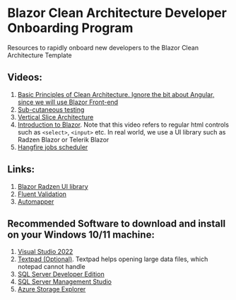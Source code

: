 # Blazor Clean Architecture Developer Onboarding Program
Resources to rapidly onboard new developers to the Blazor Clean Architecture Template

## Videos:
1. [Basic Principles of Clean Architecture. Ignore the bit about Angular, since we will use Blazor Front-end](https://www.youtube.com/watch?v=dK4Yb6-LxAk&t=2s)
2. [Sub-cutaneous testing](https://www.youtube.com/watch?v=T6NRcX1vnz8&t=481s)
3. [Vertical Slice Architecture](https://www.youtube.com/watch?v=oAoaMlS1PWo)
4. [Introduction to Blazor](https://www.youtube.com/watch?v=CpbRAWgFBRQ). Note that this video refers to regular html controls such as `<select>`, `<input>` etc. In real world, we use a UI library such as Radzen Blazor or Telerik Blazor
5. [Hangfire jobs scheduler](https://www.youtube.com/watch?v=4wURs-67mB0)

## Links:
1. [Blazor Radzen UI library](https://blazor.radzen.com/)
2. [Fluent Validation](https://docs.fluentvalidation.net/en/latest/)
3. [Automapper](https://automapper.org/)

## Recommended Software to download and install on your Windows 10/11 machine:
1. [Visual Studio 2022](https://visualstudio.microsoft.com/thank-you-downloading-visual-studio/?sku=Community&channel=Release&version=VS2022&source=VSLandingPage&passive=false&cid=2030)
2. [Textpad (Optional)](https://www.textpad.com/download). Textpad helps opening large data files, which notepad cannot handle
3. [SQL Server Developer Edition](https://www.microsoft.com/en-us/sql-server/sql-server-downloads)
4. [SQL Server Management Studio](https://learn.microsoft.com/en-us/sql/ssms/download-sql-server-management-studio-ssms?view=sql-server-ver16#download-ssms)
5. [Azure Storage Explorer](https://azure.microsoft.com/en-us/products/storage/storage-explorer)



